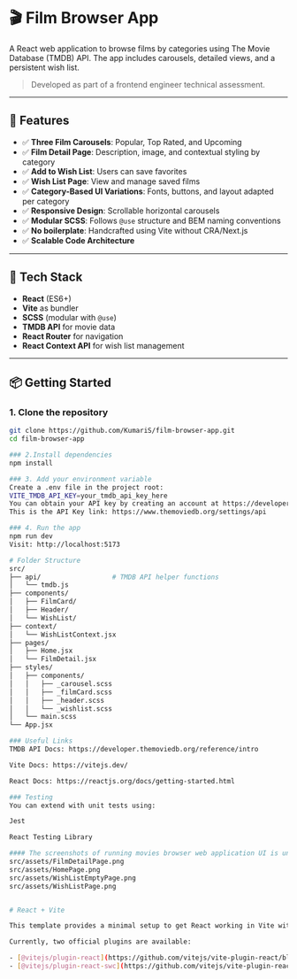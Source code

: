 # 🎬 Film Browser App

A React web application to browse films by categories using The Movie Database (TMDB) API. The app includes carousels, detailed views, and a persistent wish list.

> Developed as part of a frontend engineer technical assessment.

---

## 🚀 Features

- ✅ **Three Film Carousels**: Popular, Top Rated, and Upcoming
- ✅ **Film Detail Page**: Description, image, and contextual styling by category
- ✅ **Add to Wish List**: Users can save favorites
- ✅ **Wish List Page**: View and manage saved films
- ✅ **Category-Based UI Variations**: Fonts, buttons, and layout adapted per category
- ✅ **Responsive Design**: Scrollable horizontal carousels
- ✅ **Modular SCSS**: Follows `@use` structure and BEM naming conventions
- ✅ **No boilerplate**: Handcrafted using Vite without CRA/Next.js
- ✅ **Scalable Code Architecture**

---

## 🧱 Tech Stack

- **React** (ES6+)
- **Vite** as bundler
- **SCSS** (modular with `@use`)
- **TMDB API** for movie data
- **React Router** for navigation
- **React Context API** for wish list management

---

## 📦 Getting Started

### 1. Clone the repository

```bash
git clone https://github.com/KumariS/film-browser-app.git
cd film-browser-app

### 2.Install dependencies
npm install

### 3. Add your environment variable
Create a .env file in the project root:
VITE_TMDB_API_KEY=your_tmdb_api_key_here
You can obtain your API key by creating an account at https://developer.themoviedb.org.
This is the API Key link: https://www.themoviedb.org/settings/api

### 4. Run the app
npm run dev
Visit: http://localhost:5173

# Folder Structure
src/
├── api/                  # TMDB API helper functions
│   └── tmdb.js
├── components/
│   ├── FilmCard/
│   ├── Header/
│   └── WishList/
├── context/
│   └── WishListContext.jsx
├── pages/
│   ├── Home.jsx
│   └── FilmDetail.jsx
├── styles/
│   ├── components/
│   │   ├── _carousel.scss
│   │   ├── _filmCard.scss
│   │   ├── _header.scss
│   │   └── _wishlist.scss
│   └── main.scss
└── App.jsx

### Useful Links
TMDB API Docs: https://developer.themoviedb.org/reference/intro

Vite Docs: https://vitejs.dev/

React Docs: https://reactjs.org/docs/getting-started.html

### Testing
You can extend with unit tests using:

Jest

React Testing Library

#### The screenshots of running movies browser web application UI is under the below folder:
src/assets/FilmDetailPage.png
src/assets/HomePage.png  
src/assets/WishListEmptyPage.png  
src/assets/WishListPage.png  


# React + Vite

This template provides a minimal setup to get React working in Vite with HMR and some ESLint rules.

Currently, two official plugins are available:

- [@vitejs/plugin-react](https://github.com/vitejs/vite-plugin-react/blob/main/packages/plugin-react) uses [Babel](https://babeljs.io/) for Fast Refresh
- [@vitejs/plugin-react-swc](https://github.com/vitejs/vite-plugin-react/blob/main/packages/plugin-react-swc) uses [SWC](https://swc.rs/) for Fast Refresh
